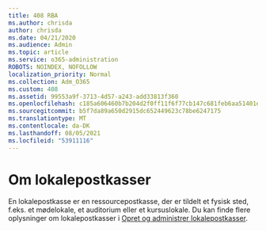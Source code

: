 ```yaml
---
title: 408 RBA
ms.author: chrisda
author: chrisda
ms.date: 04/21/2020
ms.audience: Admin
ms.topic: article
ms.service: o365-administration
ROBOTS: NOINDEX, NOFOLLOW
localization_priority: Normal
ms.collection: Adm_O365
ms.custom: 408
ms.assetid: 99553a9f-3713-4d57-a243-add33813f360
ms.openlocfilehash: c185a606460b7b204d2f0ff11f6f77cb147c681feb6aa51401e1515ca8017a68
ms.sourcegitcommit: b5f7da89a650d2915dc652449623c78be6247175
ms.translationtype: MT
ms.contentlocale: da-DK
ms.lasthandoff: 08/05/2021
ms.locfileid: "53911116"
---
```

# <a name="about-room-mailboxes"></a>Om lokalepostkasser

En lokalepostkasse er en ressourcepostkasse, der er tildelt et fysisk sted, f.eks. et mødelokale, et auditorium eller et kursuslokale. Du kan finde flere oplysninger om lokalepostkasser i [Opret og administrer lokalepostkasser](https://go.microsoft.com/fwlink/p/?linkid=717533).
